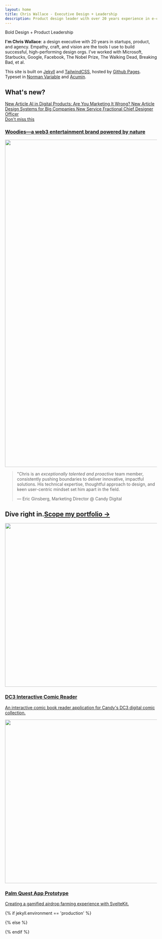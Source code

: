 ```yaml
---
layout: home
title: Chris Wallace - Executive Design + Leadership
description: Product design leader with over 20 years experience in e-commerce, digital publishing, interactive media, and web3. Currently searching for my next long-term role.
---
```


<div class="content-preloader flex flex-col gap-4">
  <div class="logo-container">
    <div class="gradient-rect"></div>
  </div>
</div>

<div class="content-container relative ~mt-40/24 mb-8">
  <div class="animated-headline">
    <div class="text-container">
      <div class="text-paragraph forwards" data-splitting>Bold Design + Product Leadership</div>
    </div>
  </div>
</div>

<div class="content-container-wo">
  <video-player id="backgroundVideo" video-url="https://ik.imagekit.io/UltraDAO/chriswallace.net/portfolio-video.mp4" video-title="2024 Showreel" video-description="A collection of works from my latest role leading product design at Candy Digital." class="text-primary-600 mb-12" autoplay playsinline muted loop nocontrols></video-player>
</div>

<div class="content-container">
  <div class="max-w-prose fade-in-element">
    <p class="~text-xl/2xl"><strong>I'm Chris Wallace</strong>: a design executive with 20 years in startups, product, and agency. Empathy, craft, and vision are the tools I use to build successful, high-performing design orgs. I've worked with Microsoft, Starbucks, Google, Facebook, The Nobel Prize, The Walking Dead, Breaking Bad, et al.</p>
    <p>This site is built on <a href="https://jekyllrb.com">Jekyll</a> and <a href="https://tailwindcss.com/">TailwindCSS</a>, hosted by <a href="https://pages.github.com/">Github Pages</a>. Typeset in <a href="https://fonts.adobe.com/fonts/norman-variable">Norman Variable</a> and <a href="https://fonts.adobe.com/fonts/acumin">Acumin</a>.</p>
  </div>
</div>

<div class="content-container space-y-24 md:py-12">
  <div class="md:grid md:grid-cols-3">
    <div>
      <h2 class="~text-2xl/4xl md:mt-1.5 fade-in-element">What's new?</h2>
    </div>
    <div class="notifications md:col-span-2">
      <a class="notifications--notification-item article fade-in-element" href="/articles/marketing-ai-digital-products">
        <span class="notifications--notification-overline">New Article</span>
        <span>AI in Digital Products: Are You Marketing It Wrong?</span>
      </a>
      <a class="notifications--notification-item article fade-in-element" href="/articles/the-design-systems-guide-for-big-companies">
        <span class="notifications--notification-overline">New Article</span>
        <span>Design Systems for Big Companies</span>
      </a>
      <a class="notifications--notification-item portfolio fade-in-element" href="/design-services">
        <span class="notifications--notification-overline">New Service</span>
        <span>Fractional Chief Designer Officer</span>
      </a>
    </div>
  </div>

  <div class="flex justify-center fade-in-element">
    <a class="inline-block mx-auto relative transition-transform transition-200 hover:scale-105 rounded-xl shadow-xl overflow-hidden" href="/portfolio/woodies/">
      <div class="absolute inset-0 flex flex-col justify-end bg-gradient-to-t from-black from-0% to-60% ~p-4/8 z-20">
        <span class="text-white uppercase tracking-widest ~text-xs/sm decoration-offset-4">Don't miss this</span>
        <h3 class="mt-3 mb-0 font-serif font-semibold ~text-xl/5xl max-w-[75%] md:max-w-[50%] text-white">Woodies&mdash;a web3 entertainment brand powered by nature</h3>
      </div>
      <img src="https://ik.imagekit.io/UltraDAO/chriswallace.net/woodies-thumbnail.webp?tr=q-50,f-auto" class="mx-auto max-w-full relative z-10" alt="" loading="lazy" width="1600" height="1080">
    </a>
  </div>

  <div class="testimonial fade-in-element">
    <blockquote class="testimonial__quote !max-w-[65rem]">
        <p class="testimonial__text">"Chris is an <em class="testimonial__emphasis">exceptionally talented and proactive</em> team member, consistently pushing boundaries to deliver innovative, impactful solutions. His technical expertise, thoughtful approach to design, and keen user-centric mindset <span class="testimonial__highlight">set him apart</span> in the field.</p>
        <p class="testimonial__author">— Eric Ginsberg, Marketing Director @ Candy Digital</p>
    </blockquote>
  </div>

  <h2 class="font-serif fade-in-element mb-0 flex justify-between items-end"><span class="~text-2xl/5xl">Dive right in.</span><a href="/portfolio" class="~text-lg/3xl">Scope my portfolio &rarr;</a></h2>
  <div class="portfolio-list !max-w-none !mt-8">
    <div class="portfolio-list__item fade-in-element">
      <a class="portfolio-list__link" href="/portfolio/dc3-interactive-comic-reader/">
          <img src="https://ik.imagekit.io/UltraDAO/chriswallace.net/dc3-reader-1.png?tr=w-1000,f-auto" class="portfolio-list__image" alt="" loading="lazy" width="800" height="540">
          <h3 class="portfolio-list__title">DC3 Interactive Comic Reader</h3>
          <p class="portfolio-list__description">An interactive comic book reader application for Candy's DC3 digital comic collection.</p>
      </a>
    </div>
    <div class="portfolio-list__item fade-in-element">
      <a class="portfolio-list__link" href="/portfolio/palm-quest/">
          <img src="https://ik.imagekit.io/UltraDAO/chriswallace.net/palm-quest-thumbnail.png?tr=w-1000,f-auto" class="portfolio-list__image" alt="" loading="lazy" width="800" height="540">
          <h3 class="portfolio-list__title">Palm Quest App Prototype</h3>
          <p class="portfolio-list__description">Creating a gamified airdrop farming experience with SvelteKit.</p>
      </a>
    </div>
  </div>
</div>

{% if jekyll.environment == 'production' %}

<script src="/assets/js/homepage.min.js?v={{ site.version }}" expires="31536000"></script>

{% else %}

<script src="/assets/js/homepage.js?v={{ site.version }}" expires="31536000"></script>

{% endif %}
